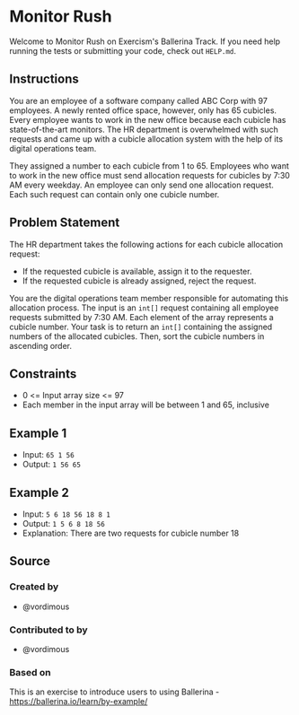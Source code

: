 # Monitor Rush

Welcome to Monitor Rush on Exercism's Ballerina Track.
If you need help running the tests or submitting your code, check out `HELP.md`.

## Instructions

You are an employee of a software company called ABC Corp with 97 employees. A newly rented office space, however, only has 65 cubicles. Every employee wants to work in the new office because each cubicle has state-of-the-art monitors. The HR department is overwhelmed with such requests and came up with a cubicle allocation system with the help of its digital operations team.

They assigned a number to each cubicle from 1 to 65. Employees who want to work in the new office must send allocation requests for cubicles by 7:30 AM every weekday. An employee can only send one allocation request. Each such request can contain only one cubicle number.

## Problem Statement

The HR department takes the following actions for each cubicle allocation request:

- If the requested cubicle is available, assign it to the requester.
- If the requested cubicle is already assigned, reject the request.

You are the digital operations team member responsible for automating this allocation process. The input is an `int[]` request containing all employee requests submitted by 7:30 AM. Each element of the array represents a cubicle number. Your task is to return an `int[]` containing the assigned numbers of the allocated cubicles. Then, sort the cubicle numbers in ascending order.

## Constraints

- 0 <= Input array size <= 97
- Each member in the input array will be between 1 and 65, inclusive

## Example 1

- Input: `65 1 56`
- Output: `1 56 65`

## Example 2

- Input: `5 6 18 56 18 8 1`
- Output: `1 5 6 8 18 56`
- Explanation: There are two requests for cubicle number 18

## Source

### Created by

- @vordimous

### Contributed to by

- @vordimous

### Based on

This is an exercise to introduce users to using Ballerina - https://ballerina.io/learn/by-example/